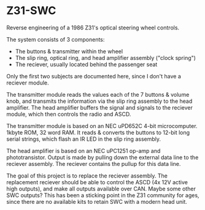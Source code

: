 # Z31-SWC

Reverse engineering of a 1986 Z31's optical steering wheel controls. 

The system consists of 3 components:
* The buttons & transmitter within the wheel
* The slip ring, optical ring, and head amplifier assembly ("clock spring") 
* The reciever, usually located behind the passenger seat

Only the first two subjects are documented here, since I don't have a reciever module. 

The transmitter module reads the values each of the 7 buttons & volume knob, and transmits the information via the slip ring assembly to the head amplifier. The head amplifier buffers the signal and signals to the reciever module, which then controls the radio and ASCD. 

The transmitter module is based on an NEC uPD652C 4-bit microcomputer. 1kbyte ROM, 32 word RAM. It reads & converts the buttons to 12-bit long serial strings, which flash an IR LED in the slip ring assembly. 

The head amplifier is based on an NEC uPC1251 op-amp and phototransistor. Output is made by pulling down the external data line to the reciever assembly. The reciever contains the pullup for this data line. 

The goal of this project is to replace the reciever assembly. The replacement reciever should be able to control the ASCD (4x 12V active high outputs), and make all outputs available over CAN. Maybe some other SWC outputs? This has been a sticking point in the Z31 community for ages, since there are no available kits to retain SWC with a modern head unit. 
